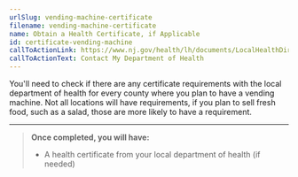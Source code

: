 ```yaml
---
urlSlug: vending-machine-certificate
filename: vending-machine-certificate
name: Obtain a Health Certificate, if Applicable
id: certificate-vending-machine
callToActionLink: https://www.nj.gov/health/lh/documents/LocalHealthDirectory.pdf
callToActionText: Contact My Department of Health
---
```

You'll need to check if there are any certificate requirements with the local department of health for every county where you plan to have a vending machine. Not all locations will have requirements, if you plan to sell fresh food, such as a salad, those are more likely to have a requirement. 

---
>**Once completed, you will have:**
>- A health certificate from your local department of health (if needed)